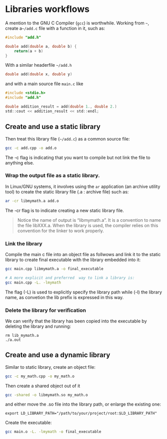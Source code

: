 # Libraries workflows

A mention to the GNU C Compiler (```gcc```) is worthwhile.
Working from ```~```, create a```~/add.c``` file with a function in it, such as:

```c
#include "add.h"

double add(double a, double b) {
	return(a + b)
}
```
With a similar headerfile ```~/add.h```

```h
double add(double x, double y)
```

and with a main source file ```main.c``` like

```c
#include <stdio.h>
#include "add.h"

double addition_result = add(double 1., double 2.)
std::cout << addition_result << std::endl;
```
## Create and use a static library

Then treat this library file (```~/add.c```) as a common source file:

```sh
gcc -c add.cpp -o add.o
```

The -c flag is indicating that you want to compile but not link the file to anything else.


### Wrap the output file as a static library.

In Linux/GNU systems, it involves using the ```ar``` application (an archive utility tool) to create the static library file (.a : archive file)
such as:

```sh
ar -cr libmymath.a add.o
```

The -cr flag is to indicate creating a new static library file.

> Notice the name of output is “libmymath.a”. It is a convention to name the file libXXX.a. When the library is used, the compiler  relies on this convention for the linker to work properly.

### Link the library

Compile the main c file into an object file as follwows and link it to the static library to create final executable with the library embedded into it:

```sh
gcc main.cpp libmymath.a -o final_executable

# A more explicit and preferred  way to link a library is:
gcc main.cpp -L. -lmymath
```

The flag (-L) is used to explicitly specify the library path while (-l) the library name, as convetion the lib prefix is expressed in this way.

### Delete the library for verification

We can verify that the library has been copied into the executable by deleting the library
and running:

```
rm lib_mymath.a 
./a.out
```

## Create and use a dynamic library

Similar to static library, create an object file:

```sh
gcc -c my_math.cpp -o my_math.o
```

Then create a shared object out of it 

```sh
gcc -shared -o libmymath.so my_math.o
```

and either move the .so file into the library path, or enlarge the existing one:

```
export LD_LIBRARY_PATH="/path/to/your/project/root:$LD_LIBRARY_PATH"
```

Create the executable:

```sh
gcc main.o -L. -lmymath -o final_executable
```

<!--  Script to show the footer   -->
<html>
<script
    src="https://code.jquery.com/jquery-3.3.1.js"
    integrity="sha256-2Kok7MbOyxpgUVvAk/HJ2jigOSYS2auK4Pfzbm7uH60="
    crossorigin="anonymous">
</script>
<script>
$(function(){
  $("#footer").load("../footers/footer.html");
});
</script>
<body>
<div id="footer"></div>
</body>
</html>
